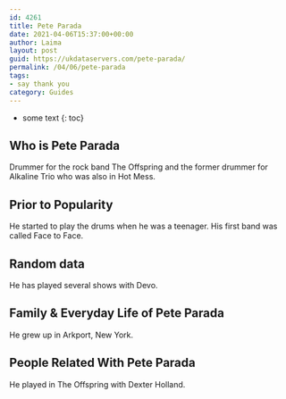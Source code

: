 ```yaml
---
id: 4261
title: Pete Parada
date: 2021-04-06T15:37:00+00:00
author: Laima
layout: post
guid: https://ukdataservers.com/pete-parada/
permalink: /04/06/pete-parada
tags:
- say thank you
category: Guides
---
```


* some text
{: toc}


## Who is Pete Parada
                  
                  
                  
Drummer for the rock band The Offspring and the former drummer for Alkaline Trio who was also in Hot Mess.
                  
              
            
              
            
                
                
                
## Prior to Popularity
                  
                  
                  
He started to play the drums when he was a teenager. His first band was called Face to Face.
                  
              
            
              
            
                
                
                
## Random data
                  
                  
                  
He has played several shows with Devo.
                  
              
            
              
            
                
                
                
## Family & Everyday Life of Pete Parada
                  
                  
                  
He grew up in Arkport, New York.
                  
              
            
              
            
                
                
                
## People Related With Pete Parada
                  
                  
                  
He played in The Offspring with Dexter Holland.
                  
              
            
              
            
                
              
            
              
              
            
            
              
            
          
          
          